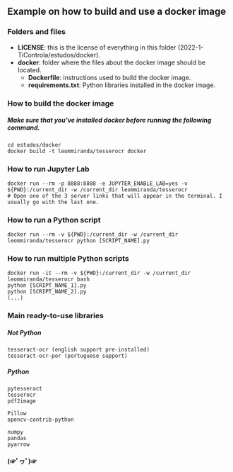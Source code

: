 ## Example on how to build and use a docker image


### Folders and files
- **LICENSE**: this is the license of everything in this folder (2022-1-TiControla/estudos/docker).
- **docker**: folder where the files about the docker image should be located.
  - **Dockerfile**: instructions used to build the docker image.
  - **requirements.txt**: Python libraries installed in the docker image.

### How to build the docker image
##### Make sure that you've installed docker before running the following command. 
```
cd estudos/docker
docker build -t leommiranda/tesserocr docker
```

### How to run Jupyter Lab

```
docker run --rm -p 8888:8888 -e JUPYTER_ENABLE_LAB=yes -v ${PWD}:/current_dir -w /current_dir leommiranda/tesserocr
# Open one of the 3 server links that will appear in the terminal. I usually go with the last one.
```

### How to run a Python script

```
docker run --rm -v ${PWD}:/current_dir -w /current_dir leommiranda/tesserocr python [SCRIPT_NAME].py
```

### How to run multiple Python scripts

```
docker run -it --rm -v ${PWD}:/current_dir -w /current_dir leommiranda/tesserocr bash
python [SCRIPT_NAME_1].py
python [SCRIPT_NAME_2].py
(...)
```


### Main ready-to-use libraries
##### Not Python

```
tesseract-ocr (english support pre-installed)
tesseract-ocr-por (portuguese support)
```

##### Python
```
pytesseract
tesserocr
pdf2image

Pillow
opencv-contrib-python

numpy
pandas
pyarrow
```

#### (☞ﾟヮﾟ)☞

